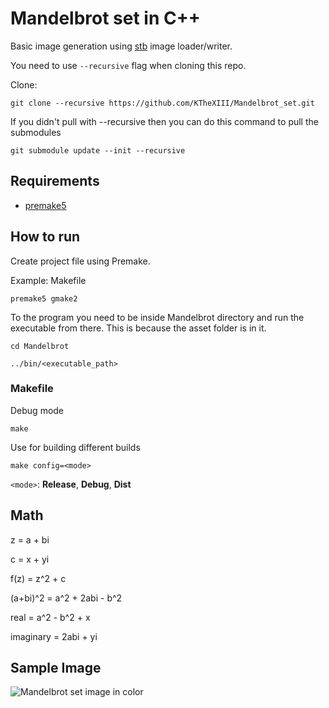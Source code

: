 # Mandelbrot set in C++

Basic image generation using [stb](https://github.com/nothings/stb) image loader/writer.

You need to use `--recursive` flag when cloning this repo.

Clone:

```
git clone --recursive https://github.com/KTheXIII/Mandelbrot_set.git
```

If you didn't pull with --recursive then you can do this command to pull the submodules

```
git submodule update --init --recursive
```

## Requirements

  - [premake5](https://github.com/premake/premake-core)

## How to run

Create project file using Premake.

Example: Makefile

```
premake5 gmake2
```

To the program you need to be inside Mandelbrot directory and run the executable from there. This is because the asset folder is in it.

```
cd Mandelbrot
```

```
../bin/<executable_path>
```

### Makefile

Debug mode

```
make
```

Use for building different builds

```
make config=<mode>
```

`<mode>`: **Release**, **Debug**, **Dist**

## Math

z = a + bi

c = x + yi

f(z) = z^2 + c

(a+bi)^2 = a^2 + 2abi - b^2

real = a^2 - b^2 + x

imaginary = 2abi + yi

## Sample Image

![Mandelbrot set image in color](https://i.imgur.com/HJZMNl7.png)